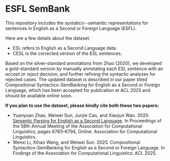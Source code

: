 # ESFL SemBank
This repository includes the syntatico--semantic representations for sentences in English as a Second or Foreign Language (ESFL).

Here are a few details about the dataset:

- ESL refers to English as a Second Language data.
- CESL is the corrected version of the ESL sentences.

Based on the silver-standard annotations from Zhao (2020), we developed a gold-standard version by manually annotating each ESL sentence with an *accept* or *reject* decision, and further refining the syntactic analyses for rejected cases. The updated dataset is described in our paper titled Compositional Syntactico-SemBanking for English as a Second or Foreign Language, which has been accepted for publication at ACL 2025 and should be available online soon.


**If you plan to use the dataset, please kindly cite both these two papers:**

- Yuanyuan Zhao, Weiwei Sun, Junjie Cao, and Xiaojun Wan. 2020. [Semantic Parsing for English as a Second Language](https://aclanthology.org/2020.acl-main.606/). In Proceedings of the 58th Annual Meeting of the Association for Computational Linguistics, pages 6783–6794, Online. Association for Computational Linguistics.
- Wenxi Li, Xihao Wang, and Weiwei Sun. 2025. Compositional Syntactico-SemBanking for English as a Second or Foreign Language. In Findings of the Association for Computational Linguistics: ACL 2025.







